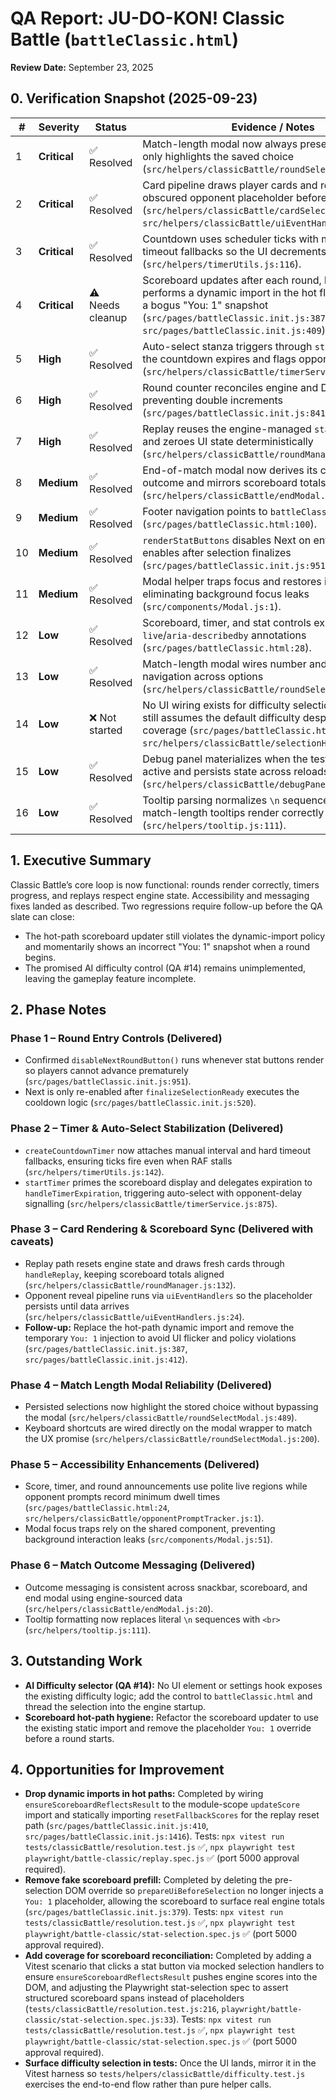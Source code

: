 # QA Report: JU-DO-KON! Classic Battle (`battleClassic.html`)

**Review Date:** September 23, 2025

## 0. Verification Snapshot (2025-09-23)

| #  | Severity     | Status            | Evidence / Notes |
|----|--------------|-------------------|------------------|
| 1  | **Critical** | ✅ Resolved       | Match-length modal now always presents options and only highlights the saved choice (`src/helpers/classicBattle/roundSelectModal.js:489`). |
| 2  | **Critical** | ✅ Resolved       | Card pipeline draws player cards and renders an obscured opponent placeholder before reveal (`src/helpers/classicBattle/cardSelection.js:348`, `src/helpers/classicBattle/uiEventHandlers.js:24`). |
| 3  | **Critical** | ✅ Resolved       | Countdown uses scheduler ticks with manual and hard timeout fallbacks so the UI decrements each second (`src/helpers/timerUtils.js:116`). |
| 4  | **Critical** | ⚠️ Needs cleanup  | Scoreboard updates after each round, but the path still performs a dynamic import in the hot flow and preloads a bogus "You: 1" snapshot (`src/pages/battleClassic.init.js:387`, `src/pages/battleClassic.init.js:409`). |
| 5  | **High**     | ✅ Resolved       | Auto-select stanza triggers through `startTimer` once the countdown expires and flags opponent messaging (`src/helpers/classicBattle/timerService.js:875`). |
| 6  | **High**     | ✅ Resolved       | Round counter reconciles engine and DOM values, preventing double increments (`src/pages/battleClassic.init.js:841`). |
| 7  | **High**     | ✅ Resolved       | Replay reuses the engine-managed `startRound` path and zeroes UI state deterministically (`src/helpers/classicBattle/roundManager.js:132`). |
| 8  | **Medium**   | ✅ Resolved       | End-of-match modal now derives its copy from engine outcome and mirrors scoreboard totals (`src/helpers/classicBattle/endModal.js:1`). |
| 9  | **Medium**   | ✅ Resolved       | Footer navigation points to `battleClassic.html` (`src/pages/battleClassic.html:100`). |
| 10 | **Medium**   | ✅ Resolved       | `renderStatButtons` disables Next on entry and only re-enables after selection finalizes (`src/pages/battleClassic.init.js:951`). |
| 11 | **Medium**   | ✅ Resolved       | Modal helper traps focus and restores it on close, eliminating background focus leaks (`src/components/Modal.js:1`). |
| 12 | **Low**      | ✅ Resolved       | Scoreboard, timer, and stat controls expose `aria-live`/`aria-describedby` annotations (`src/pages/battleClassic.html:28`). |
| 13 | **Low**      | ✅ Resolved       | Match-length modal wires number and arrow key navigation across options (`src/helpers/classicBattle/roundSelectModal.js:200`). |
| 14 | **Low**      | ❌ Not started    | No UI wiring exists for difficulty selection; gameplay still assumes the default difficulty despite helper coverage (`src/pages/battleClassic.html`, `src/helpers/classicBattle/selectionHandler.js:27`). |
| 15 | **Low**      | ✅ Resolved       | Debug panel materializes when the test-mode flag is active and persists state across reloads (`src/helpers/classicBattle/debugPanel.js:351`). |
| 16 | **Low**      | ✅ Resolved       | Tooltip parsing normalizes `\n` sequences into `<br>` so match-length tooltips render correctly (`src/helpers/tooltip.js:111`). |

## 1. Executive Summary

Classic Battle’s core loop is now functional: rounds render correctly, timers progress, and replays respect engine state. Accessibility and messaging fixes landed as described. Two regressions require follow-up before the QA slate can close:

- The hot-path scoreboard updater still violates the dynamic-import policy and momentarily shows an incorrect "You: 1" snapshot when a round begins.
- The promised AI difficulty control (QA #14) remains unimplemented, leaving the gameplay feature incomplete.

## 2. Phase Notes

### Phase 1 – Round Entry Controls (Delivered)

- Confirmed `disableNextRoundButton()` runs whenever stat buttons render so players cannot advance prematurely (`src/pages/battleClassic.init.js:951`).
- Next is only re-enabled after `finalizeSelectionReady` executes the cooldown logic (`src/pages/battleClassic.init.js:520`).

### Phase 2 – Timer & Auto-Select Stabilization (Delivered)

- `createCountdownTimer` now attaches manual interval and hard timeout fallbacks, ensuring ticks fire even when RAF stalls (`src/helpers/timerUtils.js:142`).
- `startTimer` primes the scoreboard display and delegates expiration to `handleTimerExpiration`, triggering auto-select with opponent-delay signalling (`src/helpers/classicBattle/timerService.js:875`).

### Phase 3 – Card Rendering & Scoreboard Sync (Delivered with caveats)

- Replay path resets engine state and draws fresh cards through `handleReplay`, keeping scoreboard totals aligned (`src/helpers/classicBattle/roundManager.js:132`).
- Opponent reveal pipeline runs via `uiEventHandlers` so the placeholder persists until data arrives (`src/helpers/classicBattle/uiEventHandlers.js:24`).
- **Follow-up:** Replace the hot-path dynamic import and remove the temporary `You: 1` injection to avoid UI flicker and policy violations (`src/pages/battleClassic.init.js:387`, `src/pages/battleClassic.init.js:412`).

### Phase 4 – Match Length Modal Reliability (Delivered)

- Persisted selections now highlight the stored choice without bypassing the modal (`src/helpers/classicBattle/roundSelectModal.js:489`).
- Keyboard shortcuts are wired directly on the modal wrapper to match the UX promise (`src/helpers/classicBattle/roundSelectModal.js:200`).

### Phase 5 – Accessibility Enhancements (Delivered)

- Score, timer, and round announcements use polite live regions while opponent prompts record minimum dwell times (`src/pages/battleClassic.html:24`, `src/helpers/classicBattle/opponentPromptTracker.js:1`).
- Modal focus traps rely on the shared component, preventing background interaction leaks (`src/components/Modal.js:51`).

### Phase 6 – Match Outcome Messaging (Delivered)

- Outcome messaging is consistent across snackbar, scoreboard, and end modal using engine-sourced data (`src/helpers/classicBattle/endModal.js:20`).
- Tooltip formatting now replaces literal `\n` sequences with `<br>` (`src/helpers/tooltip.js:111`).

## 3. Outstanding Work

- **AI Difficulty selector (QA #14):** No UI element or settings hook exposes the existing difficulty logic; add the control to `battleClassic.html` and thread the selection into the engine startup.
- **Scoreboard hot-path hygiene:** Refactor the scoreboard updater to use the existing static import and remove the placeholder `You: 1` override before a round starts.

## 4. Opportunities for Improvement

- **Drop dynamic imports in hot paths:** Completed by wiring `ensureScoreboardReflectsResult` to the module-scope `updateScore` import and statically importing `resetFallbackScores` for the replay reset path (`src/pages/battleClassic.init.js:410`, `src/pages/battleClassic.init.js:1416`). Tests: `npx vitest run tests/classicBattle/resolution.test.js` ✅, `npx playwright test playwright/battle-classic/replay.spec.js` ✅ (port 5000 approval required).
- **Remove fake scoreboard prefill:** Completed by deleting the pre-selection DOM override so `prepareUiBeforeSelection` no longer injects a `You: 1` placeholder, allowing the scoreboard to surface real engine totals (`src/pages/battleClassic.init.js:379`). Tests: `npx vitest run tests/classicBattle/resolution.test.js` ✅, `npx playwright test playwright/battle-classic/stat-selection.spec.js` ✅ (port 5000 approval required).
- **Add coverage for scoreboard reconciliation:** Completed by adding a Vitest scenario that clicks a stat button via mocked selection handlers to ensure `ensureScoreboardReflectsResult` pushes engine scores into the DOM, and adjusting the Playwright stat-selection spec to assert structured scoreboard spans instead of placeholders (`tests/classicBattle/resolution.test.js:216`, `playwright/battle-classic/stat-selection.spec.js:33`). Tests: `npx vitest run tests/classicBattle/resolution.test.js` ✅, `npx playwright test playwright/battle-classic/stat-selection.spec.js` ✅ (port 5000 approval required).
- **Surface difficulty selection in tests:** Once the UI lands, mirror it in the Vitest harness so `tests/helpers/classicBattle/difficulty.test.js` exercises the end-to-end flow rather than pure helper calls.
